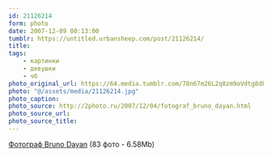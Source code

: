 ```yaml
---
id: 21126214
form: photo
date: 2007-12-09 00:13:00
tumblr: https://untitled.urbansheep.com/post/21126214/
title:
tags:
    - картинки
    - девушки
    - чб
photo_original_url: https://64.media.tumblr.com/78n67m26L2q8zm9oVdtg8dFG_1280.jpg
photo: "@/assets/media/21126214.jpg"
photo_caption:
photo_source: http://2photo.ru/2007/12/04/fotograf_bruno_dayan.html
photo_source_url:
photo_source_title:
---
```


<p><a href="http://2photo.ru/2007/12/04/fotograf_bruno_dayan.html">Фотограф Bruno Dayan</a> (83 фото - 6.58Mb)</p>
